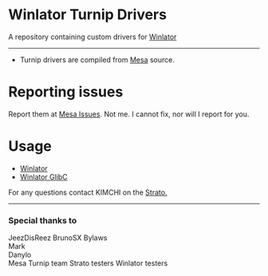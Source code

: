 # Winlator Turnip Drivers
A repository containing custom drivers for <a href="https://github.com/brunodev85/winlator">Winlator</a>

---

- Turnip drivers are compiled from <a href="https://docs.mesa3d.org/index.html">Mesa</a> source.

# Reporting issues

Report them at <a href="https://gitlab.freedesktop.org/mesa/mesa/-/issues">Mesa Issues</a>.
Not me. I cannot fix, nor will I report for you.

# Usage

- [Winlator](docs/winlator.md)
- [Winlator GlibC](docs/winlatorglibc.md)

For any questions contact KIMCHI on the <a href="https://discord.gg/YhpdhVBmXX">Strato.</a>

---

### Special thanks to
JeezDisReez
BrunoSX
Bylaws  
Mark     
Danylo  
Mesa Turnip team 
Strato testers
Winlator testers
